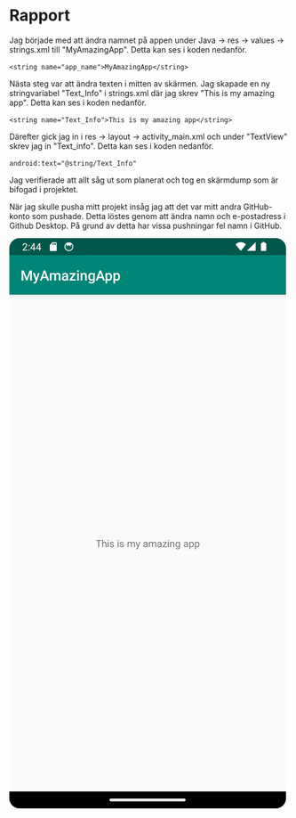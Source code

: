 
# Rapport

Jag började med att ändra namnet på appen under Java -> res -> values -> strings.xml till
"MyAmazingApp". Detta kan ses i koden nedanför.
```
<string name="app_name">MyAmazingApp</string>
```
Nästa steg var att ändra texten i mitten av skärmen. Jag skapade en ny stringvariabel "Text_Info" i
strings.xml där jag skrev "This is my amazing app". Detta kan ses i koden nedanför.
```
<string name="Text_Info">This is my amazing app</string>
```
Därefter gick jag in i res -> layout -> activity_main.xml och under "TextView" skrev jag in 
"Text_info". Detta kan ses i koden nedanför.
```
android:text="@string/Text_Info"
```
Jag verifierade att allt såg ut som planerat och tog en skärmdump som är bifogad i projektet.

När jag skulle pusha mitt projekt insåg jag att det var mitt andra GitHub-konto som pushade. Detta
löstes genom att ändra namn och e-postadress i Github Desktop. På grund av detta har vissa pushningar
fel namn i GitHub.

![](android.png)

